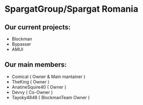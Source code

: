 # SpargatGroup/Spargat Romania

## Our current projects:

- Blockman
- Bypasser
- AMUI

## Our main members:

- Comical ( Owner & Main mantainer )
- TheKing ( Owner )
- AnatineSquire40 ( Owner )
- Devvy ( Co-Owner )
- Tayoky4848 ( BlockmanTeam Owner )
